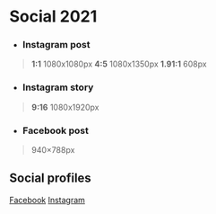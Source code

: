 # Social 2021

- ### Instagram post 
> **1:1** 1080x1080px
> **4:5** 1080x1350px
> **1.91:1** 608px
- ### Instagram story
> **9:16** 1080x1920px
- ### Facebook post
> 940×788px


## Social profiles

[Facebook](https://www.facebook.com/deltateks)
[Instagram](https://www.instagram.com/deltateks/)